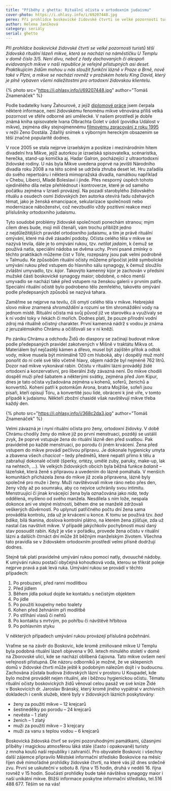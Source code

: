 ```yaml
---
title: "Příběhy z ghetta: Rituální očista v ortodoxním judaismu"
cover-photo: https://i.ohlasy.info/i/69207448.jpg
perex: Při prohlídce boskovické židovské čtvrti se velké pozornosti turistů těší židovská rituální lázeň mikve, která se nachází na náměstíčku U Templu – a právě o ní a rituálech s ní spojených si dnes povíme.
author: Helena Janíková
category: seriály
serial: ghetto
---
```


*Při prohlídce boskovické židovské čtvrti se velké pozornosti turistů těší židovská rituální lázeň mikve, která se nachází na náměstíčku U Templu v domě číslo 3/5. Není divu, neboť z řady dochovaných či alespoň evidovaných mikve v naší republice je veřejně přístupných asi deset. Praktikujícím židům mohou u nás sloužit funkční lázně v Praze a Brně, nově také v Plzni, a mikve se nachází rovněž v pražském hotelu King David, který je plně vybaven všemi náležitostmi pro ortodoxní židovskou klientelu.*

{% photo src="https://i.ohlasy.info/i/69207448.jpg" author="Tomáš Znamenáček" %}

Podle badatelky Ivany Žahourové, z jejíž [diplomové práce](https://dspace.cuni.cz/bitstream/handle/20.500.11956/42196/DPTX_2010_2__0_312353_0_108941.pdf) jsem čerpala některé informace, není židovskému fenoménu mikve věnována příliš velká pozornost ve sféře odborné ani umělecké. V našem prostředí je dobře známá kniha spisovatele Ivana Olbrachta Golet v údolí (povídka Událost v mikve), zejména díky stejnojmennému [filmovému zpracování z roku 1995](https://www.youtube.com/watch?v=yBWgWlYBmVQ) v režii Zeno Dostála. Zdařilý snímek s výborným hereckým obsazením se těší značné popularitě dodnes.

V roce 2005 se stala nejprve izraelským a posléze i mezinárodním hitem divadelní hra Mikve, jejíž autorkou je izraelská spisovatelka, scénaristka, herečka, stand-up komička aj. Hadar Galron, pocházející z ultraortodoxní židovské rodiny. U nás byla Mikve uvedena poprvé na jevišti Národního divadla roku 2008 a na této scéně se udržela zhruba deset let. Hru zařadila do svého repertoáru i některá mimopražská divadla, namátkou například v Chebu, Liberci, Mladé Boleslavi i jinde. Přes nesporný úspěch tohoto ojedinělého díla nelze přehlédnout i kontroverze, které je od samého počátku zejména v Izraeli provázejí. Na pozadí starobylého židovského rituálu a osudech osmi židovských žen autorka otevírá řadu ožehavých témat, jako je ženská emancipace, sekularizace společnosti nebo modernizace náboženství, což nevzbudilo vždy pozitivní reakce mezi příslušníky ortodoxního judaismu.  

Tyto soudobé problémy židovské společnosti ponechám stranou; mým cílem dnes bude, moji milí čtenáři, vám trochu přiblížit jedno z nejdůležitějších pravidel ortodoxního judaismu, a tím je právě rituální omývání, které má dvě zásadní podoby. Očista celého těla v mikve se nazývá tevila, dále je to omývání rukou, tzv. *netilat jadaim*, k čemuž se používá natla, speciální nádoba se dvěma uchy. První psané zmínky o těchto praktikách můžeme číst v Tóře, rozepsány jsou pak velmi podrobně v Talmudu. Ke způsobům rituální očisty můžeme připočíst ještě symbolické umývání rukou před vstupem do hlavního sálu synagogy, k čemuž sloužilo zvláštní umyvadlo, tzv. *kijor*. Takovýto kamenný kijor je zachován v předsíni mužské části boskovické synagogy maior; obdobné, o něco menší umyvadlo se nachází také před vstupem na ženskou galerii v prvním patře. Speciální rituální očistě bylo podrobeno tělo zemřelého, takovéto omývání podle předepsaných způsobů se nazývá tahara.

Zaměřme se nejprve na tevilu, čili omytí celého těla v mikve. Hebrejské slovo *mikve* znamená *shromáždění* a rozumí se tím shromáždění vody na jednom místě. Rituální očista má svůj původ již ve starověku a využívaly se k ní vodní toky v řekách či mořích. Dodnes platí, že pouze přírodní vodní zdroj má rituálně očistný charakter. První kamenná nádrž s vodou je známa z jeruzalémského Chrámu a očišťovali se v ní kněží.

Po zániku Chrámu a odchodu Židů do diaspory se začínají budovat mikve podle předepsaných pravidel zakotvených v Mišně v traktátu Mikva ot. Materiálem byl nejčastěji kámen a dřevo, musel být zajištěn přítok a odtok vody, mikve musela být minimálně 120 cm hluboká, aby i dospělý muž mohl ponořit do ní celé své tělo včetně hlavy, objem nádrže byl nejméně 762 litrů. Dozor nad mikve vykonával rabín. Očistu v rituální lázni provádějí židé ortodoxní a konzervativní, pro liberální židy závazná není. Do mikve chodili dospělí muži před šabatem a některými svátky, zejména před Jom Kipur, dnes je tato očista vyžadována zejména u kohenů, soferů, ženichů a konvertitů. Koheni patří k potomkům Arona, bratra Mojžíše, sofeři jsou písaři, kteří opisují Tóru, a konvertité jsou lidé, obrácení k jiné víře, v tomto případě k judaismu. Někteří zbožní chasidé však navštěvují mikve třeba každý den.

{% photo src="https://i.ohlasy.info/i/368c2da3.jpg" author="Tomáš Znamenáček" %}

Velmi závazná je i nyní rituální očista pro ženy, ortodoxní židovky. V době Chrámu chodily ženy do mikve již po první menstruaci, později se ustálil zvyk, že poprvé vstupuje žena do rituální lázně den před svatbou. Pak pravidelně po každé menstruaci, po porodu či jiném krvácení. Žena před vstupem do mikve provádí pečlivou přípravu. Je dokonale hygienicky umyta a zbavena všech *chacicot* – tedy předmětů, které nepatří přímo k tělu a zabraňují dokonalé očistě (šperky, ortézy, umělé zuby, paruky, make-up, lak na nehtech, …). Ve velkých židovských obcích byla běžná funkce *balanit* – lázeňské, která ženě s přípravou a uvedením do lázně pomáhala. V menších komunitách přicházela žena do mikve již zcela připravena, lázně byly společné pro muže i ženy. Muži navštěvovali mikve ráno nebo přes den, ženy vždy až po soumraku, aby co nejvíce uchránily svou intimitu. Menstruující či jinak krvácející žena byla označována jako *nida*, tedy oddělená, myšleno od svého manžela. Nesdílela s ním lože, nespala dokonce ani ve stejné místnosti, během dne se manželé zdržovali veškerých důvěrností. Po uplynutí patřičného počtu dní žena sama prováděla kontrolu, zda už je krvácení u konce. K tomu se používá tzv. *bad bdika*, bílá tkanina, doslova kontrolní plátno, na kterém žena zjišťuje, zda už nastal čas navštívit mikve. V případě jakýchkoliv pochybností musí daný stav posoudit rabín. Když je vše v pořádku, provede žena očistu v rituální lázni a dalších čtrnáct dní může žít běžným manželským životem. Všechna tato pravidla se v židovském ortodoxním prostředí velmi přísně dodržují dodnes.

Stejně tak platí pravidelné umývání rukou pomocí natly, dvouuché nádoby. K umývání rukou postačí obyčejná kohoutková voda, kterou se třikrát poleje nejprve pravá a pak levá ruka. Umývání rukou se provádí v těchto případech:

1.  Po probuzení, před ranní modlitbou
2.  Před jídlem
3.  Během jídla pokud dojde ke kontaktu s nečistým objektem
4.  Po jídle
5.  Po použití koupelny nebo toalety
6.  Kohen před žehnáním při modlitbě
7.  Po stříhání vlasů či nehtů
8.  Po kontaktu s mrtvým, po pohřbu či návštěvě hřbitova
9.  Po pohlavním styku

V některých případech umývání rukou provázejí příslušná požehnání.

Vraťme se na závěr do Boskovic, kde kromě zmiňované mikve U Templu byla podobná rituální lázeň objevena v 90. letech minulého století v domě na Zborovské ulici, kde se nachází oblíbená čajovna. Tato mikve ovšem není veřejnosti přístupná. Dle názoru odborníků je možné, že ve sklepeních domů v židovské čtvrti může ještě k podobným nálezům dojít i v budoucnu. Zachována zůstala budova židovských lázní v prostoru U Koupadel, kde bylo možné provádět nejen rituální, ale i běžnou hygienickou očistu. Tématu rituální očisty boskovických židů věnoval celou pasáž ve své knize Židé v Boskovicích dr. Jaroslav Bránský, který kromě jiného vypátral v archívních dokladech i ceník služeb, které byly v židovských lázních poskytovány:

* ženy za použití mikve – 12 krejcarů
* šestinedělky po porodu – 24 krejcarů
* nevěsta – 1 zlatý
* ženich – 1 zlatý
* muži za použití mikve – 3 krejcary
* muži za vanu s teplou vodou – 6 krejcarů

Boskovická židovská čtvrť se svými pozoruhodnými památkami, úžasnými příběhy i magickou atmosférou láká stále (často i opakovaně) turisty z mnoha koutů naší republiky i zahraničí. Pro obyvatele Boskovic i všechny další zájemce připravilo Městské informační středisko Boskovice na měsíc říjen dvě mimořádné prohlídky židovské čtvrti, na které vás již dnes srdečně zvu. První se uskuteční v sobotu 8. října v 15 hodin, druhá v neděli 16. října rovněž v 15 hodin. Součástí prohlídky bude také návštěva synagogy maior i naší unikátní mikve. Bližší informace poskytne informační středisko, tel.516 488 677. Těším se na vás!